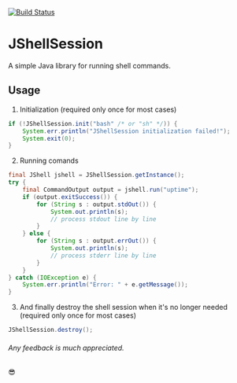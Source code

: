 [![Build Status](https://travis-ci.org/darshanparajuli/JShellSession.svg?branch=master)](https://travis-ci.org/darshanparajuli/JShellSession)
# JShellSession

A simple Java library for running shell commands.

## Usage
1. Initialization (required only once for most cases)
```java
if (!JShellSession.init("bash" /* or "sh" */)) {
    System.err.println("JShellSession initialization failed!");
    System.exit(0);
} 
```
2. Running comands
```java
final JShell jshell = JShellSession.getInstance();
try {
    final CommandOutput output = jshell.run("uptime");
    if (output.exitSuccess()) {
        for (String s : output.stdOut()) {
            System.out.println(s);
            // process stdout line by line
        }
    } else {
        for (String s : output.errOut()) {
            System.out.println(s);
            // process stderr line by line
        }
    }
} catch (IOException e) {
    System.err.println("Error: " + e.getMessage());
}
```
3. And finally destroy the shell session when it's no longer needed (required only once for most cases)
```java
JShellSession.destroy();
```

###### Any feedback is much appreciated.

:sunglasses: 

